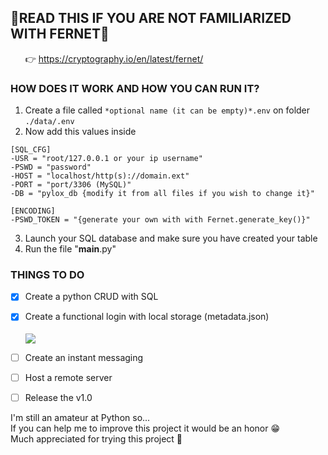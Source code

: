 ## :book:__READ THIS IF YOU ARE NOT FAMILIARIZED WITH FERNET__:book:
&nbsp;&nbsp;&nbsp;&nbsp;&nbsp;&nbsp;:point_right: https://cryptography.io/en/latest/fernet/

### __HOW DOES IT WORK AND HOW YOU CAN RUN IT?__

1. Create a file called ```*optional name (it can be empty)*.env``` on folder ```./data/.env```
2. Now add this values inside
```env
[SQL_CFG]
-USR = "root/127.0.0.1 or your ip username"
-PSWD = "password"
-HOST = "localhost/http(s)://domain.ext"
-PORT = "port/3306 (MySQL)"
-DB = "pylox_db {modify it from all files if you wish to change it}"

[ENCODING]
-PSWD_TOKEN = "{generate your own with with Fernet.generate_key()}"
```
3. Launch your SQL database and make sure you have created your table
4. Run the file "__main__.py"

### __THINGS TO DO__
- [x] Create a python CRUD with SQL
- [x] Create a functional login with local storage (metadata.json)
<br /><br />
![](https://progress-bar.dev/5/?title=Create%20the%20main%20page)

- [ ] Create an instant messaging
- [ ] Host a remote server
- [ ] Release the v1.0

I'm still an amateur at Python so...<br />
If you can help me to improve this project it would be an honor :grin:<br />
Much appreciated for trying this project :wave:

